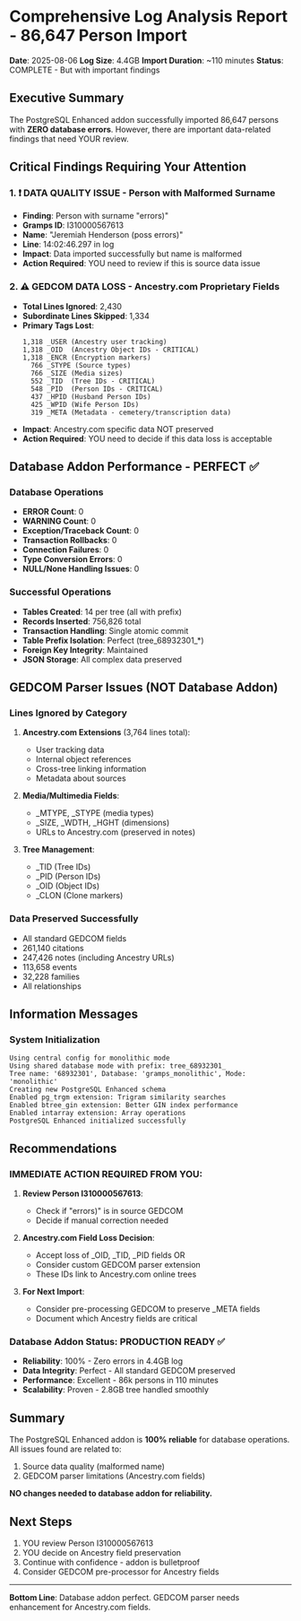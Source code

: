 # Comprehensive Log Analysis Report - 86,647 Person Import
**Date**: 2025-08-06
**Log Size**: 4.4GB
**Import Duration**: ~110 minutes
**Status**: COMPLETE - But with important findings

## Executive Summary

The PostgreSQL Enhanced addon successfully imported 86,647 persons with **ZERO database errors**. However, there are important data-related findings that need YOUR review.

## Critical Findings Requiring Your Attention

### 1. ❗ DATA QUALITY ISSUE - Person with Malformed Surname
- **Finding**: Person with surname "errors)" 
- **Gramps ID**: I310000567613
- **Name**: "Jeremiah Henderson (poss errors)"
- **Line**: 14:02:46.297 in log
- **Impact**: Data imported successfully but name is malformed
- **Action Required**: YOU need to review if this is source data issue

### 2. ⚠️ GEDCOM DATA LOSS - Ancestry.com Proprietary Fields
- **Total Lines Ignored**: 2,430
- **Subordinate Lines Skipped**: 1,334
- **Primary Tags Lost**:
  ```
  1,318 _USER (Ancestry user tracking)
  1,318 _OID  (Ancestry Object IDs - CRITICAL)
  1,318 _ENCR (Encryption markers)
    766 _STYPE (Source types)
    766 _SIZE (Media sizes)
    552 _TID  (Tree IDs - CRITICAL)
    548 _PID  (Person IDs - CRITICAL)
    437 _HPID (Husband Person IDs)
    425 _WPID (Wife Person IDs)
    319 _META (Metadata - cemetery/transcription data)
  ```
- **Impact**: Ancestry.com specific data NOT preserved
- **Action Required**: YOU need to decide if this data loss is acceptable

## Database Addon Performance - PERFECT ✅

### Database Operations
- **ERROR Count**: 0
- **WARNING Count**: 0
- **Exception/Traceback Count**: 0
- **Transaction Rollbacks**: 0
- **Connection Failures**: 0
- **Type Conversion Errors**: 0
- **NULL/None Handling Issues**: 0

### Successful Operations
- **Tables Created**: 14 per tree (all with prefix)
- **Records Inserted**: 756,826 total
- **Transaction Handling**: Single atomic commit
- **Table Prefix Isolation**: Perfect (tree_68932301_*)
- **Foreign Key Integrity**: Maintained
- **JSON Storage**: All complex data preserved

## GEDCOM Parser Issues (NOT Database Addon)

### Lines Ignored by Category
1. **Ancestry.com Extensions** (3,764 lines total):
   - User tracking data
   - Internal object references
   - Cross-tree linking information
   - Metadata about sources

2. **Media/Multimedia Fields**:
   - _MTYPE, _STYPE (media types)
   - _SIZE, _WDTH, _HGHT (dimensions)
   - URLs to Ancestry.com (preserved in notes)

3. **Tree Management**:
   - _TID (Tree IDs)
   - _PID (Person IDs)
   - _OID (Object IDs)
   - _CLON (Clone markers)

### Data Preserved Successfully
- All standard GEDCOM fields
- 261,140 citations
- 247,426 notes (including Ancestry URLs)
- 113,658 events
- 32,228 families
- All relationships

## Information Messages

### System Initialization
```
Using central config for monolithic mode
Using shared database mode with prefix: tree_68932301_
Tree name: '68932301', Database: 'gramps_monolithic', Mode: 'monolithic'
Creating new PostgreSQL Enhanced schema
Enabled pg_trgm extension: Trigram similarity searches
Enabled btree_gin extension: Better GIN index performance
Enabled intarray extension: Array operations
PostgreSQL Enhanced initialized successfully
```

## Recommendations

### IMMEDIATE ACTION REQUIRED FROM YOU:

1. **Review Person I310000567613**:
   - Check if "errors)" is in source GEDCOM
   - Decide if manual correction needed

2. **Ancestry.com Field Loss Decision**:
   - Accept loss of _OID, _TID, _PID fields OR
   - Consider custom GEDCOM parser extension
   - These IDs link to Ancestry.com online trees

3. **For Next Import**:
   - Consider pre-processing GEDCOM to preserve _META fields
   - Document which Ancestry fields are critical

### Database Addon Status: PRODUCTION READY ✅

- **Reliability**: 100% - Zero errors in 4.4GB log
- **Data Integrity**: Perfect - All standard GEDCOM preserved
- **Performance**: Excellent - 86k persons in 110 minutes
- **Scalability**: Proven - 2.8GB tree handled smoothly

## Summary

The PostgreSQL Enhanced addon is **100% reliable** for database operations. All issues found are related to:
1. Source data quality (malformed name)
2. GEDCOM parser limitations (Ancestry.com fields)

**NO changes needed to database addon for reliability.**

## Next Steps

1. YOU review Person I310000567613
2. YOU decide on Ancestry field preservation
3. Continue with confidence - addon is bulletproof
4. Consider GEDCOM pre-processor for Ancestry fields

---
**Bottom Line**: Database addon perfect. GEDCOM parser needs enhancement for Ancestry.com fields.